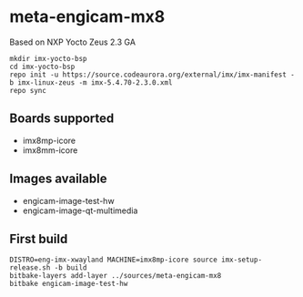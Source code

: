 
meta-engicam-mx8
================

Based on NXP Yocto Zeus 2.3 GA


```
mkdir imx-yocto-bsp
cd imx-yocto-bsp
repo init -u https://source.codeaurora.org/external/imx/imx-manifest -b imx-linux-zeus -m imx-5.4.70-2.3.0.xml
repo sync
```


Boards supported
----------------

- imx8mp-icore
- imx8mm-icore

Images available
----------------

- engicam-image-test-hw
- engicam-image-qt-multimedia



First build
-----------

```
DISTRO=eng-imx-xwayland MACHINE=imx8mp-icore source imx-setup-release.sh -b build
bitbake-layers add-layer ../sources/meta-engicam-mx8
bitbake engicam-image-test-hw
```

